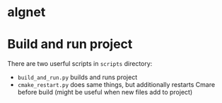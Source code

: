 # algnet

# Build and run project

There are two userful scripts in `scripts` directory:
- `build_and_run.py` builds and runs project
- `cmake_restart.py` does same things, but additionally restarts Cmare before build (might be useful when new files add to project) 
